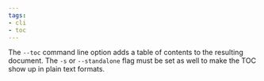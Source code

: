 ```yaml
---
tags:
- cli
- toc
---
```


The `--toc` command line option adds a table of contents to the
resulting document. The `-s` or `--standalone` flag must be set as well
to make the TOC show up in plain text formats.
